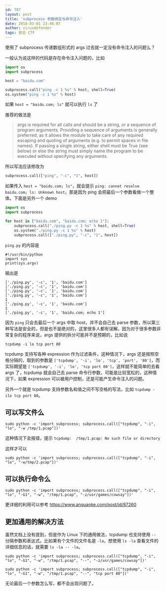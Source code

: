 ```yaml
---
id: 787
layout: post
title: 'subprocess 参数绑定与命令注入'
date: 2018-03-01 23:46:07
author: virusdefender
tags: 安全 CTF
---
```

使用了 subprocess 传递数组形式的 args 过去就一定没有命令注入的问题么？

一般认为说这样的代码是存在命令注入问题的，比如

```python
import os
import subprocess

host = "baidu.com"

subprocess.call("ping -c 1 %s" % host, shell=True)
os.system("ping -c 1 %s" % host)
```

如果 `host = "baidu.com; ls"` 就可以执行 `ls` 了

推荐的做法是

> args is required for all calls and should be a string, or a sequence of program arguments. Providing a sequence of arguments is generally preferred, as it allows the module to take care of any required escaping and quoting of arguments (e.g. to permit spaces in file names). If passing a single string, either shell must be True (see below) or else the string must simply name the program to be executed without specifying any arguments.

所以写法应该修改为

```python
subprocess.call(["ping", "-c", "1", host])
```

如果传入 `host = "baidu.com; ls"`，就会提示 `ping: cannot resolve baidu.com; ls: Unknown host`，那是因为 ping 会把最后一个参数看做一个整体。下面是另外一个 demo

```python
import os
import subprocess

for host in ["baidu.com", "baidu.com; echo 1"]:
    subprocess.call("./ping.py -c 1 %s" % host, shell=True)
    os.system("./ping.py -c 1 %s" % host)
    subprocess.call(["./ping.py", "-c", "1", host])
```

`ping.py` 的内容是

```
#!/usr/bin/python
import sys
print(sys.argv)
```

输出是

```
['./ping.py', '-c', '1', 'baidu.com']
['./ping.py', '-c', '1', 'baidu.com']
['./ping.py', '-c', '1', 'baidu.com']
['./ping.py', '-c', '1', 'baidu.com']
1
['./ping.py', '-c', '1', 'baidu.com']
1
['./ping.py', '-c', '1', 'baidu.com; echo 1']
```

因为 `ping` 只会去最后一个 args 中取 host，并不会自己去 parse 参数，所以第三种写法是安全的，但是也不是绝对的，这里很多人都有误解。因为对于很多参数非常复杂的程序来说，args 提供的拆分可能并不是预期的，比如说

```
tcpdump -i lo tcp port 80
```

tcpdump 支持写各种 expression 作为过滤条件，这种情况下，args 还是按照空格分隔的，取到的参数是 `['tcpdump', '-i', 'lo', 'tcp', 'port', '80']`，而实际期望是 `['tcpdump', '-i', 'lo', 'tcp port 80']`，这样就不能简单的去看 args 了，tcpdump 就会自己去 parse 命令行参数，可能是比较宽松的，这种情况下，如果 expression 可以被用户控制，还是可能产生命令注入的问题。

另外一个就是 tcpdump 支持参数名和值之间不写空格的写法，比如 `tcpdump -ilo tcp port 80`。

## 可以写文件么

```
sudo python -c 'import subprocess; subprocess.call(["tcpdump", "-i", "lo", "-w /tmp/1.pcap"])'
```

这种情况下会报错，提示 `tcpdump:  /tmp/1.pcap: No such file or directory`

这样才可以

```
sudo python -c 'import subprocess; subprocess.call(["tcpdump", "-i", "lo", "-w/tmp/2.pcap"])'
```

## 可以执行命令么

```
sudo python -c 'import subprocess; subprocess.call(["tcpdump", "-i", "lo", "-G1", "-w", "/tmp/1.pcap", "-z/usr/games/cowsay"])'
```

更详细的利用可以参考 https://www.anquanke.com/post/id/87260

## 更加通用的解决方法

虽然文档上没有提到，但是作为 Linux 下的通用做法，tcpdump 也支持使用 `--` 分隔参数和表达式。比如果有个文件的文件名是 `-la`，想使用 `ls -la` 查看文件的详细信息的话，就需要 `ls -la -- -la`。

```
sudo python -c 'import subprocess; subprocess.call(["tcpdump", "-i", "lo", "-G1", "-w", "/tmp/1.pcap", "--", "-z/usr/games/cowsay"])'

sudo python -c 'import subprocess; subprocess.call(["tcpdump", "-i", "lo", "-G1", "-w", "/tmp/1.pcap", "--", "tcp port 80"])'
```

无论最后一个参数怎么写，都不会出现问题了。